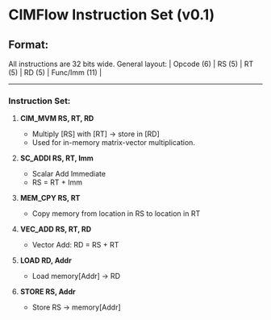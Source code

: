 # CIMFlow Instruction Set (v0.1)

## Format:
All instructions are 32 bits wide.
General layout: | Opcode (6) | RS (5) | RT (5) | RD (5) | Func/Imm (11) |

---

### Instruction Set:

1. **CIM_MVM RS, RT, RD**
   - Multiply [RS] with [RT] → store in [RD]
   - Used for in-memory matrix-vector multiplication.

2. **SC_ADDI RS, RT, Imm**
   - Scalar Add Immediate
   - RS = RT + Imm

3. **MEM_CPY RS, RT**
   - Copy memory from location in RS to location in RT

4. **VEC_ADD RS, RT, RD**
   - Vector Add: RD = RS + RT

5. **LOAD RD, Addr**
   - Load memory[Addr] → RD

6. **STORE RS, Addr**
   - Store RS → memory[Addr]

